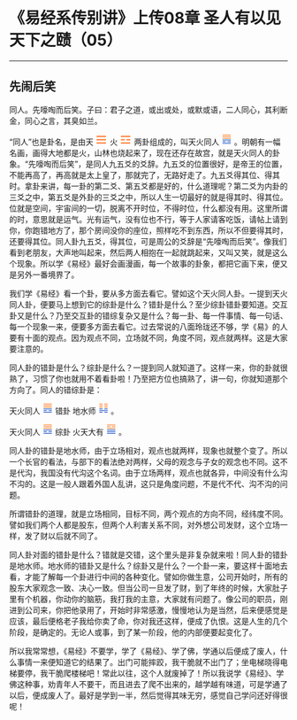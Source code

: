 # 《易经系传别讲》上传08章 圣人有以见天下之赜（05）

------

## 先闹后笑

同人。先嚎啕而后笑。子曰：君子之道，或出或处，或默或语，二人同心，其利断金，同心之言，其臭如兰。

“同人”也是卦名，是由天 ![img](%E5%85%88%E9%97%B9%E5%90%8E%E7%AC%91/guaRed1.png) 火 ![img](%E5%85%88%E9%97%B9%E5%90%8E%E7%AC%91/guaRed3.png) 两卦组成的，叫天火同人 ![img](%E5%85%88%E9%97%B9%E5%90%8E%E7%AC%91/gua13.png) 。明朝有一幅名画，画得大地都是火，山林也烧起来了，现在还存在故宫，就是天火同人的卦象。“先嚎啕而后笑”，是同人九五爻的爻辞。九五爻的位置很好，是帝王的位置，不能再高了，再高就是太上皇了，那就完了，无路好走了。九五爻得其位、得其时。拿卦来讲，每一卦的第二爻、第五爻都是好的，什么道理呢？第二爻为内卦的三爻之中，第五爻是外卦的三爻之中，所以人生一切最好的就是得其时、得其位。位就是空间，宇宙间的一切，脱离不开时位，不得时位，什么都没有用。这里所谓的时，意思就是运气。光有运气，没有位也不行，等于人家请客吃饭，请帖上请到你，你跑错地方了，那个房间没你的座位，照样吃不到东西，所以不但要得其时，还要得其位。同人卦九五爻，得其位，可是周公的爻辞是“先嚎啕而后笑”。像我们看到老朋友，大声地叫起来，然后两人相抱在一起就跳起来，又叫又笑，就是这么个现象。所以学《易经》最好会画漫画，每一个故事的卦象，都把它画下来，便又是另外一番境界了。

我们学《易经》看一个卦，要从多方面去看它。譬如这个天火同人卦。一提到天火同人卦，便要马上想到它的综卦是什么？错卦是什么？至少综卦错卦要知道。交互卦又是什么？乃至交互卦的错综复杂又是什么？每一卦、每一件事情、每一句话、每一个现象一来，便要多方面去看它。过去常说的八面玲珑还不够，学《易》的人要有十面的观点。因为观点不同，立场就不同，角度不同，观点就两样。这是大家要注意的。

同人卦的错卦是什么？综卦是什么？一提到同人就知道了。这样一来，你的卦就很熟了，习惯了你也就用不着看卦啦！乃至把方位也搞熟了，讲一句，你就知道那个方向了。同人的错综卦是：

天火同人 ![img](%E5%85%88%E9%97%B9%E5%90%8E%E7%AC%91/gua13.png) 错卦 地水师 ![img](%E5%85%88%E9%97%B9%E5%90%8E%E7%AC%91/gua7.png) 。

天火同人 ![img](%E5%85%88%E9%97%B9%E5%90%8E%E7%AC%91/gua13.png) 综卦 火天大有 ![img](%E5%85%88%E9%97%B9%E5%90%8E%E7%AC%91/gua14.png) 。

同人卦的错卦是地水师，由于立场相对，观点也就两样，现象也就整个变了。所以一个长官的看法，与部下的看法绝对两样，父母的观念与子女的观念也不同。这不是代沟，我国没有代沟这个名词。由于立场两样，观点也就各异，中间没有什么沟不沟的。这是一般人跟着外国人乱讲，这只是角度问题，不是代不代、沟不沟的问题。

所谓错卦的道理，就是立场相同，目标不同，两个观点的方向不同，经纬度不同。譬如我们两个人都是股东，但两个人利害关系不同，对外想公司发财，这个立场一样，发了财以后就不同了。

同人卦对面的错卦是什么？错就是交错，这个里头是非复杂就来啦！同人卦的错卦是地水师。地水师的错卦又是什么？综卦又是什么？一个卦一来，要这样十面地去看，才能了解每一个卦进行中间的各种变化。譬如你做生意，公司开始时，所有的股东大家观念一致、决心一致。但当公司一旦发了财，到了年终的时候，大家肚子里有个机器，你动你的脑筋，我打我的主意，大家就有问题了。像公司的职员，刚进到公司来，你把他录用了，开始时非常感激，慢慢地认为是当然，后来便感觉是应该，最后便格老子我给你卖了命，你对我还这样，便成了仇恨。这是人生的几个阶段，是确定的。无论人或事，到了某一阶段，他的内部便要起变化了。

所以我常常想，《易经》不要学，学了《易经》、学了佛，学通以后便成了废人，什么事情一来便知道它的结果了。出门可能摔跤，我干脆就不出门了；坐电梯晓得电梯要停，我干脆爬楼梯吧！常此以往，这个人就废掉了！所以我说学《易经》、学佛这种事，劝青年人不要干，而且进去了爬不出来的，越学越有味道，可是学通了以后，便成废人了。最好是学到一半，然后觉得其味无穷，感觉自己学问还好得很呢！